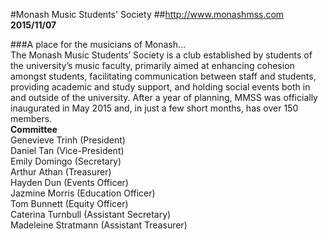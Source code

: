 #Monash Music Students' Society
##http://www.monashmss.com
**2015/11/07**

###A place for the musicians of Monash...  
The Monash Music Students’ Society is a club established by students of the university’s music faculty, primarily aimed at enhancing cohesion amongst students, facilitating communication between staff and students, providing academic and study support, and holding social events both in and outside of the university. After a year of planning, MMSS was officially inaugurated in May 2015 and, in just a few short months, has over 150 members.  
**Committee**  
Genevieve Trinh (President)  
Daniel Tan (Vice-President)  
Emily Domingo (Secretary)  
Arthur Athan (Treasurer)  
Hayden Dun (Events Officer)  
Jazmine Morris (Education Officer)  
Tom Bunnett (Equity Officer)  
Caterina Turnbull (Assistant Secretary)  
Madeleine Stratmann (Assistant Treasurer)
